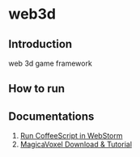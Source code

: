 # web3d

## Introduction
web 3d game framework

## How to run

## Documentations

1. [Run CoffeeScript in WebStorm](docs/Run_CoffeeScript_in_WebStorm.md)
2. [MagicaVoxel Download & Tutorial](https://ephtracy.github.io/)
